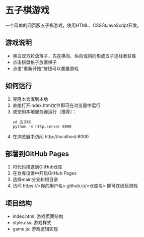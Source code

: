 # 五子棋游戏

一个简单的网页版五子棋游戏，使用HTML、CSS和JavaScript开发。

## 游戏说明
- 黑白双方轮流落子，先在横向、纵向或斜向形成五子连线者获胜
- 点击棋盘格子放置棋子
- 点击"重新开始"按钮可以重置游戏

## 如何运行
1. 克隆本仓库到本地
2. 直接打开index.html文件即可在浏览器中运行
3. 或使用本地服务器运行（推荐）：
   ```
   cd 五子棋
   python -m http.server 8000
   ```
4. 在浏览器中访问 http://localhost:8000

## 部署到GitHub Pages
1. 将代码推送到GitHub仓库
2. 在仓库设置中开启GitHub Pages
3. 选择main分支和根目录
4. 访问 https://<你的用户名>.github.io/<仓库名> 即可在线玩游戏

## 项目结构
- index.html: 游戏页面结构
- style.css: 游戏样式
- game.js: 游戏逻辑实现
